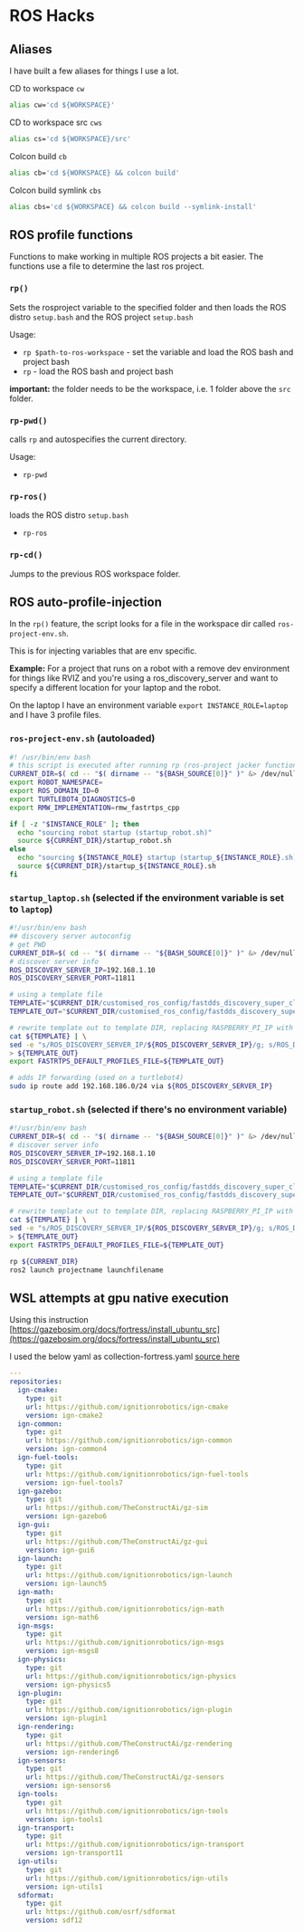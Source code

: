 # ROS Hacks

## Aliases

I have built a few aliases for things I use a lot.

CD to workspace `cw`

```bash
alias cw='cd ${WORKSPACE}'
```

CD to workspace src `cws`

```bash
alias cs='cd ${WORKSPACE}/src'
```

Colcon build `cb`

```bash
alias cb='cd ${WORKSPACE} && colcon build'
```

Colcon build symlink `cbs`

```bash
alias cbs='cd ${WORKSPACE} && colcon build --symlink-install'
```

## ROS profile functions

Functions to make working in multiple ROS projects a bit easier. The functions use a file to determine the last ros project.

### `rp()`

Sets the rosproject variable to the specified folder and then loads the ROS distro `setup.bash` and the ROS project `setup.bash`

Usage:

- `rp $path-to-ros-workspace` - set the variable and load the ROS bash and project bash
- `rp` - load the ROS bash and project bash

**important:** the folder needs to be the workspace, i.e. 1 folder above the `src` folder.

### `rp-pwd()`

calls `rp` and autospecifies the current directory.

Usage:

- `rp-pwd`

### `rp-ros()`

loads the ROS distro `setup.bash`

- `rp-ros`

### `rp-cd()`

Jumps to the previous ROS workspace folder.

## ROS auto-profile-injection

In the `rp()` feature, the script looks for a file in the workspace dir called `ros-project-env.sh`.

This is for injecting variables that are env specific. 

**Example:** For a project that runs on a robot with a remove dev environment for things like RVIZ and you're using a ros_discovery_server and want to specify a different location for your laptop and the robot.

On the laptop I have an environment variable `export INSTANCE_ROLE=laptop` and I have 3 profile files.

### `ros-project-env.sh` (autoloaded)

```bash
#! /usr/bin/env bash
# this script is executed after running rp (ros-project jacker function)
CURRENT_DIR=$( cd -- "$( dirname -- "${BASH_SOURCE[0]}" )" &> /dev/null && pwd )
export ROBOT_NAMESPACE=
export ROS_DOMAIN_ID=0
export TURTLEBOT4_DIAGNOSTICS=0
export RMW_IMPLEMENTATION=rmw_fastrtps_cpp

if [ -z "$INSTANCE_ROLE" ]; then
  echo "sourcing robot startup (startup_robot.sh)"
  source ${CURRENT_DIR}/startup_robot.sh
else
  echo "sourcing ${INSTANCE_ROLE} startup (startup_${INSTANCE_ROLE}.sh)"
  source ${CURRENT_DIR}/startup_${INSTANCE_ROLE}.sh
fi
```

### `startup_laptop.sh` (selected if the environment variable is set to `laptop`)

```bash
#!/usr/bin/env bash
## discovery server autoconfig
# get PWD
CURRENT_DIR=$( cd -- "$( dirname -- "${BASH_SOURCE[0]}" )" &> /dev/null && pwd )
# discover server info
ROS_DISCOVERY_SERVER_IP=192.168.1.10
ROS_DISCOVERY_SERVER_PORT=11811

# using a template file
TEMPLATE="$CURRENT_DIR/customised_ros_config/fastdds_discovery_super_client_template.xml"
TEMPLATE_OUT="$CURRENT_DIR/customised_ros_config/fastdds_discovery_super_client.xml"

# rewrite template out to template DIR, replacing RASPBERRY_PI_IP with ROS_DISCOVERY_SERVER var
cat ${TEMPLATE} | \
sed -e "s/ROS_DISCOVERY_SERVER_IP/${ROS_DISCOVERY_SERVER_IP}/g; s/ROS_DISCOVERY_SERVER_PORT/${ROS_DISCOVERY_SERVER_PORT}/g; " \
> ${TEMPLATE_OUT}
export FASTRTPS_DEFAULT_PROFILES_FILE=${TEMPLATE_OUT}

# adds IP forwarding (used on a turtlebot4)
sudo ip route add 192.168.186.0/24 via ${ROS_DISCOVERY_SERVER_IP}
```

### `startup_robot.sh` (selected if there's no environment variable)

```bash
#!/usr/bin/env bash
CURRENT_DIR=$( cd -- "$( dirname -- "${BASH_SOURCE[0]}" )" &> /dev/null && pwd )
# discover server info
ROS_DISCOVERY_SERVER_IP=192.168.1.10
ROS_DISCOVERY_SERVER_PORT=11811

# using a template file
TEMPLATE="$CURRENT_DIR/customised_ros_config/fastdds_discovery_super_client_template.xml"
TEMPLATE_OUT="$CURRENT_DIR/customised_ros_config/fastdds_discovery_super_client.xml"

# rewrite template out to template DIR, replacing RASPBERRY_PI_IP with ROS_DISCOVERY_SERVER var
cat ${TEMPLATE} | \
sed -e "s/ROS_DISCOVERY_SERVER_IP/${ROS_DISCOVERY_SERVER_IP}/g; s/ROS_DISCOVERY_SERVER_PORT/${ROS_DISCOVERY_SERVER_PORT}/g; " \
> ${TEMPLATE_OUT}
export FASTRTPS_DEFAULT_PROFILES_FILE=${TEMPLATE_OUT}

rp ${CURRENT_DIR}
ros2 launch projectname launchfilename
```

## WSL attempts at gpu native execution

Using this instruction [https://gazebosim.org/docs/fortress/install_ubuntu_src](https://gazebosim.org/docs/fortress/install_ubuntu_src)

I used the below yaml as collection-fortress.yaml [source here](https://github.com/gazebosim/gz-sim/issues/1116#issuecomment-1142388038)

```yaml
---
repositories:
  ign-cmake:
    type: git
    url: https://github.com/ignitionrobotics/ign-cmake
    version: ign-cmake2
  ign-common:
    type: git
    url: https://github.com/ignitionrobotics/ign-common
    version: ign-common4
  ign-fuel-tools:
    type: git
    url: https://github.com/ignitionrobotics/ign-fuel-tools
    version: ign-fuel-tools7
  ign-gazebo:
    type: git
    url: https://github.com/TheConstructAi/gz-sim
    version: ign-gazebo6
  ign-gui:
    type: git
    url: https://github.com/TheConstructAi/gz-gui
    version: ign-gui6
  ign-launch:
    type: git
    url: https://github.com/ignitionrobotics/ign-launch
    version: ign-launch5
  ign-math:
    type: git
    url: https://github.com/ignitionrobotics/ign-math
    version: ign-math6
  ign-msgs:
    type: git
    url: https://github.com/ignitionrobotics/ign-msgs
    version: ign-msgs8
  ign-physics:
    type: git
    url: https://github.com/ignitionrobotics/ign-physics
    version: ign-physics5
  ign-plugin:
    type: git
    url: https://github.com/ignitionrobotics/ign-plugin
    version: ign-plugin1
  ign-rendering:
    type: git
    url: https://github.com/TheConstructAi/gz-rendering
    version: ign-rendering6
  ign-sensors:
    type: git
    url: https://github.com/TheConstructAi/gz-sensors
    version: ign-sensors6
  ign-tools:
    type: git
    url: https://github.com/ignitionrobotics/ign-tools
    version: ign-tools1
  ign-transport:
    type: git
    url: https://github.com/ignitionrobotics/ign-transport
    version: ign-transport11
  ign-utils:
    type: git
    url: https://github.com/ignitionrobotics/ign-utils
    version: ign-utils1
  sdformat:
    type: git
    url: https://github.com/osrf/sdformat
    version: sdf12
```
